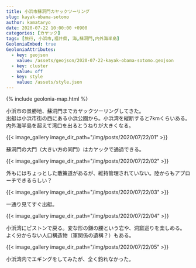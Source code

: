 ```yaml
---
title: 小浜市蘇洞門カヤックツーリング
slug: kayak-obama-sotomo
author: kamataryo
date: 2020-07-22 10:00:00 +0900
categories: [カヤック]
tags: [旅行, 小浜市,福井県, 海,蘇洞門,内外海半島]
GeoloniaEmbed: true
GeoloniaAttributes:
  - key: geojson
    value: /assets/geojson/2020-07-22-kayak-obama-sotomo.geojson
  - key: cluster
    value: off
  - key: style
    value: /assets/style.json
---
```


{% include geolonia-map.html %}

小浜市の景勝地、蘇洞門までカヤックツーリングしてきた。  
出艇は小浜市街の西にある小浜公園から。小浜湾を縦断すると7kmくらいある。
内外海半島を超えて湾口を出るとうねりが大きくなる。

{{< image_gallery image_dir_path="/img/posts/2020/07/22/01" >}}

蘇洞門の大門（大きい方の同門）はカヤックで通過できる。

{{< image_gallery image_dir_path="/img/posts/2020/07/22/02" >}}

 外もにはちょっとした散策道があるが、維持管理されていない。陸からもアプローチできるらしい？

{{< image_gallery image_dir_path="/img/posts/2020/07/22/03" >}}

一通り見てすぐ出艇。

{{< image_gallery image_dir_path="/img/posts/2020/07/22/04" >}}

小浜湾にピストンで戻る。変な形の鎌の腰という岩や、洞窟巡りを楽しめる。  
よく分からない人口構造物（軍関係の遺構？）もある。

{{< image_gallery image_dir_path="/img/posts/2020/07/22/05" >}}

小浜湾内でエギングをしてみたが、全く釣れなかった。
